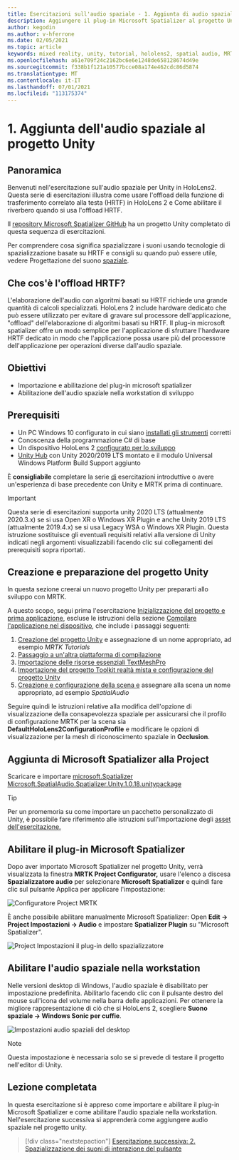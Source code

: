 ```yaml
---
title: Esercitazioni sull'audio spaziale - 1. Aggiunta di audio spaziale al progetto
description: Aggiungere il plug-in Microsoft Spatializer al progetto Unity per accedere HoloLens 2'offload hardware HRTF.
author: kegodin
ms.author: v-hferrone
ms.date: 02/05/2021
ms.topic: article
keywords: mixed reality, unity, tutorial, hololens2, spatial audio, MRTK, mixed reality toolkit, UWP, Windows 10, HRTF, head-related transfer function, reverb, Microsoft Spatializer
ms.openlocfilehash: a61e709f24c2162bc6e6e1248de658128674d49e
ms.sourcegitcommit: f338b1f121a10577bcce08a174e462cdc86d5874
ms.translationtype: MT
ms.contentlocale: it-IT
ms.lasthandoff: 07/01/2021
ms.locfileid: "113175374"
---
```

# <a name="1-adding-spatial-audio-to-your-unity-project"></a>1. Aggiunta dell'audio spaziale al progetto Unity

## <a name="overview"></a>Panoramica

Benvenuti nell'esercitazione sull'audio spaziale per Unity in HoloLens2. Questa serie di esercitazioni illustra come usare l'offload della funzione di trasferimento correlato alla testa (HRTF) in HoloLens 2 e Come abilitare il riverbero quando si usa l'offload HRTF.

Il [repository Microsoft Spatializer GitHub](https://github.com/microsoft/spatialaudio-unity) ha un progetto Unity completato di questa sequenza di esercitazioni.

Per comprendere cosa significa spazializzare i suoni usando tecnologie di spazializzazione basate su HRTF e consigli su quando può essere utile, vedere Progettazione del suono [spaziale](/windows/mixed-reality/spatial-sound-design).

## <a name="what-is-hrtf-offload"></a>Che cos'è l'offload HRTF?

L'elaborazione dell'audio con algoritmi basati su HRTF richiede una grande quantità di calcoli specializzati. HoloLens 2 include hardware dedicato che può essere utilizzato per evitare di gravare sul processore dell'applicazione, "offload" dell'elaborazione di algoritmi basati su HRTF.  Il plug-in microsoft spatializer offre un modo semplice per l'applicazione di sfruttare l'hardware HRTF dedicato in modo che l'applicazione possa usare più del processore dell'applicazione per operazioni diverse dall'audio spaziale.

## <a name="objectives"></a>Obiettivi

* Importazione e abilitazione del plug-in microsoft spatializer
* Abilitazione dell'audio spaziale nella workstation di sviluppo

## <a name="prerequisites"></a>Prerequisiti

* Un PC Windows 10 configurato in cui siano [installati gli strumenti](../../install-the-tools.md) corretti
* Conoscenza della programmazione C# di base
* Un dispositivo HoloLens 2 [configurato per lo sviluppo](../../platform-capabilities-and-apis/using-visual-studio.md#enabling-developer-mode)
* <a href="https://docs.unity3d.com/Manual/GettingStartedInstallingHub.html" target="_blank">Unity Hub</a> con Unity 2020/2019 LTS montato e il modulo Universal Windows Platform Build Support aggiunto

È **consigliabile** completare la serie [di](mr-learning-base-01.md) esercitazioni introduttive o avere un'esperienza di base precedente con Unity e MRTK prima di continuare.

> [!Important]
> Questa serie di esercitazioni supporta unity 2020 LTS (attualmente 2020.3.x) se si usa Open XR o Windows XR Plugin e anche Unity 2019 LTS (attualmente 2019.4.x) se si usa Legacy WSA o Windows XR Plugin. Questa istruzione sostituisce gli eventuali requisiti relativi alla versione di Unity indicati negli argomenti visualizzabili facendo clic sui collegamenti dei prerequisiti sopra riportati.

## <a name="creating-and-preparing-the-unity-project"></a>Creazione e preparazione del progetto Unity

In questa sezione creerai un nuovo progetto Unity per prepararti allo sviluppo con MRTK.

A questo scopo, segui prima l'esercitazione [Inizializzazione del progetto e prima applicazione](mr-learning-base-02.md), escluse le istruzioni della sezione [Compilare l'applicazione nel dispositivo](mr-learning-base-02.md#building-your-application-to-your-hololens-2), che include i passaggi seguenti:

1. [Creazione del progetto Unity](mr-learning-base-02.md#creating-the-unity-project) e assegnazione di un nome appropriato, ad esempio *MRTK Tutorials*
2. [Passaggio a un'altra piattaforma di compilazione](mr-learning-base-02.md#configuring-the-unity-project)
3. [Importazione delle risorse essenziali TextMeshPro](mr-learning-base-04.md#importing-the-textmeshpro-essential-resources)
4. [Importazione del progetto Toolkit realtà mista e configurazione del progetto Unity](mr-learning-base-02.md#importing-the-mixed-reality-toolkit-and-configuring-the-unity-project)
5. [Creazione e configurazione della scena e](mr-learning-base-02.md#creating-the-scene-and-configuring-mrtk) assegnare alla scena un nome appropriato, ad esempio *SpatialAudio*

Seguire quindi [](mr-learning-base-03.md#changing-the-spatial-awareness-display-option) le istruzioni relative alla modifica dell'opzione di visualizzazione della consapevolezza spaziale per assicurarsi che il profilo di configurazione MRTK per la scena sia **DefaultHoloLens2ConfigurationProfile** e modificare le opzioni di visualizzazione per la mesh di riconoscimento spaziale in **Occlusion**.

## <a name="adding-microsoft-spatializer-to-the-project"></a>Aggiunta di Microsoft Spatializer alla Project

Scaricare e importare  <a href="https://github.com/microsoft/spatialaudio-unity/releases/download/v1.0.18/Microsoft.SpatialAudio.Spatializer.Unity.1.0.18.unitypackage" target="_blank">microsoft.Spatializer Microsoft.SpatialAudio.Spatializer.Unity.1.0.18.unitypackage </a>

>[!TIP]
> Per un promemoria su come importare un pacchetto personalizzato di Unity, è possibile fare riferimento alle istruzioni sull'importazione degli [asset dell'esercitazione.](mr-learning-base-04.md#importing-the-tutorial-assets)

## <a name="enable-the-microsoft-spatializer-plugin"></a>Abilitare il plug-in Microsoft Spatializer

Dopo aver importato Microsoft Spatializer nel progetto Unity, verrà visualizzata la finestra **MRTK Project Configurator,** usare l'elenco a discesa **Spazializzatore audio** per selezionare **Microsoft Spatializer** e quindi fare clic sul pulsante Applica per applicare l'impostazione:

![Configuratore Project MRTK](images/spatial-audio/spatial-audio-01-section3-step1-1.PNG)

È anche possibile abilitare manualmente Microsoft Spatializer: Open **Edit -> Project Impostazioni -> Audio** e impostare **Spatializer Plugin** su "Microsoft Spatializer".

![Project Impostazioni il plug-in dello spazializzatore](images/spatial-audio/spatial-audio-01-section3-step1-2.PNG)

## <a name="enable-spatial-audio-on-your-workstation"></a>Abilitare l'audio spaziale nella workstation

Nelle versioni desktop di Windows, l'audio spaziale è disabilitato per impostazione predefinita. Abilitarlo facendo clic con il pulsante destro del mouse sull'icona del volume nella barra delle applicazioni. Per ottenere la migliore rappresentazione di ciò che si HoloLens 2, scegliere **Suono spaziale -> Windows Sonic per cuffie**.

![Impostazioni audio spaziali del desktop](images/spatial-audio/spatial-audio-01-section4-step1-1.PNG)

> [!NOTE]
> Questa impostazione è necessaria solo se si prevede di testare il progetto nell'editor di Unity.

## <a name="congratulations"></a>Lezione completata

In questa esercitazione si è appreso come importare e abilitare il plug-in Microsoft Spatializer e come abilitare l'audio spaziale nella workstation.
Nell'esercitazione successiva si apprenderà come aggiungere audio spaziale nel progetto unity.

> [!div class="nextstepaction"]
> [Esercitazione successiva: 2. Spazializzazione dei suoni di interazione del pulsante](unity-spatial-audio-ch2.md)
